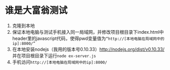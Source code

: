 # 谁是大富翁测试
1. 克隆到本地
2. 保证本地电脑与测试手机接入同一局域网，并修改项目根目录下index.html中header里的javascript代码，使得pwd变量值为`“http://[本地电脑在局域网中的ip]:8000/”`
3. 在本地安装nodejs（我用的版本号0.10.33）http://nodejs.org/dist/v0.10.33/
并在项目根目录下运行`node ex-server.js`
4. 手机访问`http://[本地电脑在局域网中的ip]:8000/`
